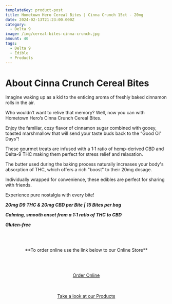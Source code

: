 ```yaml
---
templateKey: product-post
title: Hometown Hero Cereal Bites | Cinna Crunch 15ct - 20mg
date: 2024-02-13T21:23:00.000Z
category:
  - Delta 9
image: /img/cereal-bites-cinna-crunch.jpg
amount: 40
tags:
  - Delta 9
  - Edible
  - Products
---
```

# **About Cinna Crunch Cereal Bites**

Imagine waking up as a kid to the enticing aroma of freshly baked cinnamon rolls in the air.

Who wouldn’t want to relive that memory? Well, now you can with Hometown Hero’s Cinna Crunch Cereal Bites.

Enjoy the familiar, cozy flavor of cinnamon sugar combined with gooey, toasted marshmallow that will send your taste buds back to the “Good Ol' Days”!

These gourmet treats are infused with a 1:1 ratio of hemp-derived CBD and Delta-9 THC making them perfect for stress relief and relaxation.

The butter used during the baking process naturally increases your body's absorption of THC, which offers a rich "boost" to their 20mg dosage.

Individually wrapped for convenience, these edibles are perfect for sharing with friends.

Experience pure nostalgia with every bite!

***20mg D9 THC & 20mg CBD per Bite | 15 Bites per bag***

***Calming, smooth onset from a 1:1 ratio of THC to CBD***

***Gluten-free***

<br><br>

<Center>

\*\*To order online use the link below to our Online Store\*\*

<br><br>

<Center><a class="link-view-more-products" target="_blank" href="https://capitalcbd.shop/product/hometown-hero-d9-cinna-crunch-cereal-bites/">Order Online</a></

<br><br><br>

<Center><a class="link-view-more-products" target="_blank" href="https://capitalamericanshaman.com/products">Take a look at our Products</a></Center>

<br><br>